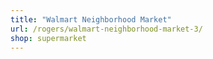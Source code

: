 ```yaml
---
title: "Walmart Neighborhood Market"
url: /rogers/walmart-neighborhood-market-3/
shop: supermarket
---
```

